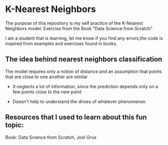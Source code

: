 # K-Nearest Neighbors


The purpose of this repository is my self practice of the K-Nearest Neighbors model. Exercise from the Book "Data Science from Scratch"

I am a student that is learning, let me know if you find any errors,the code is inspired from examples and exercises found in books.

## The idea behind nearest neighbors classification

The model requires only a notion of distance and an assumption that points that are close to one another are similar

- It neglects a lot of information, since the prediction depends only on a few points close to the new point

- Doesn't help to understand the drives of whatever phenomenon


## Resources that I used to learn about this fun topic:
Book: Data Science from Scratch, Joel Grus
